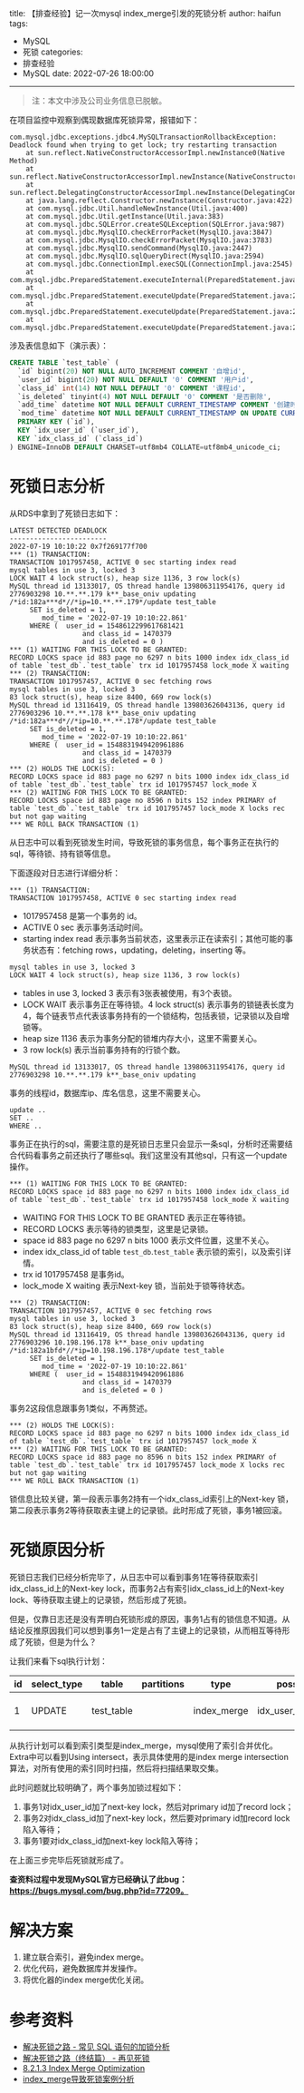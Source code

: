 title: 【排查经验】记一次mysql index_merge引发的死锁分析
author: haifun
tags:
  - MySQL
  - 死锁
categories:
  - 排查经验
  - MySQL
date: 2022-07-26 18:00:00

---

> 注：本文中涉及公司业务信息已脱敏。

在项目监控中观察到偶现数据库死锁异常，报错如下：

```
com.mysql.jdbc.exceptions.jdbc4.MySQLTransactionRollbackException: Deadlock found when trying to get lock; try restarting transaction
    at sun.reflect.NativeConstructorAccessorImpl.newInstance0(Native Method)
    at sun.reflect.NativeConstructorAccessorImpl.newInstance(NativeConstructorAccessorImpl.java:62)
    at sun.reflect.DelegatingConstructorAccessorImpl.newInstance(DelegatingConstructorAccessorImpl.java:45)
    at java.lang.reflect.Constructor.newInstance(Constructor.java:422)
    at com.mysql.jdbc.Util.handleNewInstance(Util.java:400)
    at com.mysql.jdbc.Util.getInstance(Util.java:383)
    at com.mysql.jdbc.SQLError.createSQLException(SQLError.java:987)
    at com.mysql.jdbc.MysqlIO.checkErrorPacket(MysqlIO.java:3847)
    at com.mysql.jdbc.MysqlIO.checkErrorPacket(MysqlIO.java:3783)
    at com.mysql.jdbc.MysqlIO.sendCommand(MysqlIO.java:2447)
    at com.mysql.jdbc.MysqlIO.sqlQueryDirect(MysqlIO.java:2594)
    at com.mysql.jdbc.ConnectionImpl.execSQL(ConnectionImpl.java:2545)
    at com.mysql.jdbc.PreparedStatement.executeInternal(PreparedStatement.java:1901)
    at com.mysql.jdbc.PreparedStatement.executeUpdate(PreparedStatement.java:2113)
    at com.mysql.jdbc.PreparedStatement.executeUpdate(PreparedStatement.java:2049)
    at com.mysql.jdbc.PreparedStatement.executeUpdate(PreparedStatement.java:2034)
```

涉及表信息如下（演示表）：

```sql
CREATE TABLE `test_table` (
  `id` bigint(20) NOT NULL AUTO_INCREMENT COMMENT '自增id',
  `user_id` bigint(20) NOT NULL DEFAULT '0' COMMENT '用户id',
  `class_id` int(14) NOT NULL DEFAULT '0' COMMENT '课程id',
  `is_deleted` tinyint(4) NOT NULL DEFAULT '0' COMMENT '是否删除',
  `add_time` datetime NOT NULL DEFAULT CURRENT_TIMESTAMP COMMENT '创建时间',
  `mod_time` datetime NOT NULL DEFAULT CURRENT_TIMESTAMP ON UPDATE CURRENT_TIMESTAMP COMMENT '修改时间',
  PRIMARY KEY (`id`),
  KEY `idx_user_id` (`user_id`),
  KEY `idx_class_id` (`class_id`)
) ENGINE=InnoDB DEFAULT CHARSET=utf8mb4 COLLATE=utf8mb4_unicode_ci;
```

# 死锁日志分析

从RDS中拿到了死锁日志如下：

```
LATEST DETECTED DEADLOCK
------------------------
2022-07-19 10:10:22 0x7f269177f700
*** (1) TRANSACTION:
TRANSACTION 1017957458, ACTIVE 0 sec starting index read
mysql tables in use 3, locked 3
LOCK WAIT 4 lock struct(s), heap size 1136, 3 row lock(s)
MySQL thread id 13133017, OS thread handle 139806311954176, query id 2776903298 10.**.**.179 k**_base_oniv updating
/*id:182a***d*//*ip=10.**.**.179*/update test_table
     SET is_deleted = 1,
        mod_time = '2022-07-19 10:10:22.861' 
     WHERE (  user_id = 1548612299617681421
                  and class_id = 1470379
                  and is_deleted = 0 )
*** (1) WAITING FOR THIS LOCK TO BE GRANTED:
RECORD LOCKS space id 883 page no 6297 n bits 1000 index idx_class_id of table `test_db`.`test_table` trx id 1017957458 lock_mode X waiting
*** (2) TRANSACTION:
TRANSACTION 1017957457, ACTIVE 0 sec fetching rows
mysql tables in use 3, locked 3
83 lock struct(s), heap size 8400, 669 row lock(s)
MySQL thread id 13116419, OS thread handle 139803626043136, query id 2776903296 10.**.**.178 k**_base_oniv updating
/*id:182a***d*//*ip=10.**.**.178*/update test_table
     SET is_deleted = 1,
        mod_time = '2022-07-19 10:10:22.861' 
     WHERE (  user_id = 1548831949420961886
                  and class_id = 1470379
                  and is_deleted = 0 )
*** (2) HOLDS THE LOCK(S):
RECORD LOCKS space id 883 page no 6297 n bits 1000 index idx_class_id of table `test_db`.`test_table` trx id 1017957457 lock_mode X
*** (2) WAITING FOR THIS LOCK TO BE GRANTED:
RECORD LOCKS space id 883 page no 8596 n bits 152 index PRIMARY of table `test_db`.`test_table` trx id 1017957457 lock_mode X locks rec but not gap waiting
*** WE ROLL BACK TRANSACTION (1)
```

从日志中可以看到死锁发生时间，导致死锁的事务信息，每个事务正在执行的sql，等待锁、持有锁等信息。

下面逐段对日志进行详细分析：

```
*** (1) TRANSACTION:
TRANSACTION 1017957458, ACTIVE 0 sec starting index read
```

- 1017957458 是第一个事务的 id。
- ACTIVE 0 sec 表示事务活动时间。
- starting index read 表示事务当前状态，这里表示正在读索引；其他可能的事务状态有：fetching rows，updating，deleting，inserting 等。

```
mysql tables in use 3, locked 3
LOCK WAIT 4 lock struct(s), heap size 1136, 3 row lock(s)
```

- tables in use 3, locked 3 表示有3张表被使用，有3个表锁。
- LOCK WAIT 表示事务正在等待锁。4 lock struct(s) 表示事务的锁链表长度为4，每个链表节点代表该事务持有的一个锁结构，包括表锁，记录锁以及自增锁等。
- heap size 1136 表示为事务分配的锁堆内存大小，这里不需要关心。
- 3 row lock(s)  表示当前事务持有的行锁个数。

```
MySQL thread id 13133017, OS thread handle 139806311954176, query id 2776903298 10.**.**.179 k**_base_oniv updating
```

事务的线程id，数据库ip、库名信息，这里不需要关心。

```
update ..
SET ..
WHERE ..
```

事务正在执行的sql，需要注意的是死锁日志里只会显示一条sql，分析时还需要结合代码看事务之前还执行了哪些sql。我们这里没有其他sql，只有这一个update操作。

```
*** (1) WAITING FOR THIS LOCK TO BE GRANTED:
RECORD LOCKS space id 883 page no 6297 n bits 1000 index idx_class_id of table `test_db`.`test_table` trx id 1017957458 lock_mode X waiting
```
- WAITING FOR THIS LOCK TO BE GRANTED 表示正在等待锁。
- RECORD LOCKS 表示等待的锁类型，这里是记录锁。
- space id 883 page no 6297 n bits 1000 表示文件位置，这里不关心。
- index idx_class_id of table `test_db`.`test_table` 表示锁的索引，以及索引详情。
- trx id 1017957458 是事务id。
- lock_mode X waiting 表示Next-key 锁，当前处于锁等待状态。

```
*** (2) TRANSACTION:
TRANSACTION 1017957457, ACTIVE 0 sec fetching rows
mysql tables in use 3, locked 3
83 lock struct(s), heap size 8400, 669 row lock(s)
MySQL thread id 13116419, OS thread handle 139803626043136, query id 2776903296 10.198.196.178 k**_base_oniv updating
/*id:182a1bfd*//*ip=10.198.196.178*/update test_table
     SET is_deleted = 1,
        mod_time = '2022-07-19 10:10:22.861' 
     WHERE (  user_id = 1548831949420961886
                  and class_id = 1470379
                  and is_deleted = 0 )
```

事务2这段信息跟事务1类似，不再赘述。

```
*** (2) HOLDS THE LOCK(S):
RECORD LOCKS space id 883 page no 6297 n bits 1000 index idx_class_id of table `test_db`.`test_table` trx id 1017957457 lock_mode X
*** (2) WAITING FOR THIS LOCK TO BE GRANTED:
RECORD LOCKS space id 883 page no 8596 n bits 152 index PRIMARY of table `test_db`.`test_table` trx id 1017957457 lock_mode X locks rec but not gap waiting
*** WE ROLL BACK TRANSACTION (1)
```

锁信息比较关键，第一段表示事务2持有一个idx_class_id索引上的Next-key 锁，第二段表示事务2等待获取表主键上的记录锁。此时形成了死锁，事务1被回滚。

# 死锁原因分析

死锁日志我们已经分析完毕了，从日志中可以看到事务1在等待获取索引idx_class_id上的Next-key lock，而事务2占有索引idx_class_id上的Next-key lock、等待获取主键上的记录锁，然后形成了死锁。

但是，仅靠日志还是没有弄明白死锁形成的原因，事务1占有的锁信息不知道。从结论反推原因我们可以想到事务1一定是占有了主键上的记录锁，从而相互等待形成了死锁，但是为什么？

让我们来看下sql执行计划：

| id | select_type | table | partitions | type | possible_keys | key | key_len | ref | rows | filtered | Extra |
| --- | --- | --- | --- | --- | --- | --- | --- | --- | --- | --- | --- |
| 1 | UPDATE | test_table |  | index_merge | idx_user_id,idx_class_id | idx_user_id,idx_class_id | 8,4 |  | 1 | 100 | Using intersect(idx_user_id,idx_class_id); Using where |

从执行计划可以看到索引类型是index_merge，mysql使用了索引合并优化。Extra中可以看到Using intersect，表示具体使用的是index merge intersection算法，对所有使用的索引同时扫描，然后将扫描结果取交集。

此时问题就比较明确了，两个事务加锁过程如下：

1. 事务1对idx_user_id加了next-key lock，然后对primary id加了record lock；
2. 事务2对idx_class_id加了next-key lock，然后要对primary id加record lock陷入等待；
3. 事务1要对idx_class_id加next-key lock陷入等待；

在上面三步完毕后死锁就形成了。

**查资料过程中发现MySQL官方已经确认了此bug：https://bugs.mysql.com/bug.php?id=77209。**

# 解决方案

1. 建立联合索引，避免index merge。
2. 优化代码，避免数据库并发操作。
3. 将优化器的index merge优化关闭。

# 参考资料

- [解决死锁之路 - 常见 SQL 语句的加锁分析](https://www.aneasystone.com/archives/2017/12/solving-dead-locks-three.html)
- [解决死锁之路（终结篇） - 再见死锁](https://www.aneasystone.com/archives/2018/04/solving-dead-locks-four.html)
- [8.2.1.3 Index Merge Optimization](https://dev.mysql.com/doc/refman/5.7/en/index-merge-optimization.html)
- [index_merge导致死锁案例分析](https://blog.csdn.net/weixin_37692493/article/details/106970386)

